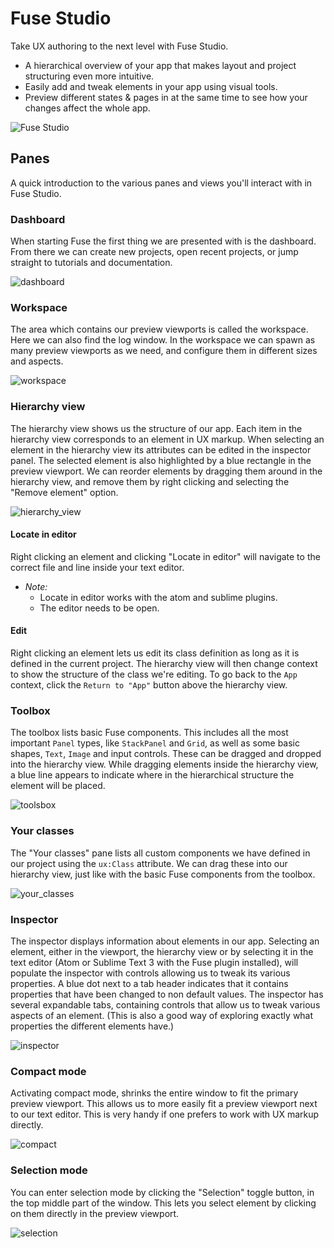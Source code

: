 # Fuse Studio

Take UX authoring to the next level with Fuse Studio.
- A hierarchical overview of your app that makes layout and project structuring even more intuitive.
- Easily add and tweak elements in your app using visual tools.
- Preview different states & pages in at the same time to see how your changes affect the whole app.

![Fuse Studio](../../media/fuse-studio/overview.png)

## Panes

A quick introduction to the various panes and views you'll interact with in Fuse Studio.

### Dashboard

When starting Fuse the first thing we are presented with is the dashboard. From there we can create new projects, open recent projects, or jump straight to tutorials and documentation. 

![dashboard](../../media/fuse-studio/new_project.png)

### Workspace

The area which contains our preview viewports is called the workspace. Here we can also find the log window. In the workspace we can spawn as many preview viewports as we need, and configure them in different sizes and aspects.

![workspace](../../media/fuse-studio/workspace_sliced.png)

### Hierarchy view

The hierarchy view shows us the structure of our app. Each item in the hierarchy view corresponds to an element in UX markup.
When selecting an element in the hierarchy view its attributes can be edited in the inspector panel. The selected element is also highlighted by a blue rectangle in the preview viewport.
We can reorder elements by dragging them around in the hierarchy view, and remove them by right clicking and selecting the "Remove element" option.

![hierarchy_view](../../media/fuse-studio/hierarchy_sliced.png)

#### Locate in editor

Right clicking an element and clicking "Locate in editor" will navigate to the correct file and line inside your text editor.
- _Note:_ 
  - Locate in editor works with the atom and sublime plugins.
  - The editor needs to be open.

#### Edit <elementtype>

Right clicking an element lets us edit its class definition as long as it is defined in the current project. The hierarchy view will then change context to show the structure of the class we're editing.
To go back to the `App` context, click the `Return to "App"` button above the hierarchy view.

### Toolbox

The toolbox lists basic Fuse components. This includes all the most important `Panel` types, like `StackPanel` and `Grid`, as well as some basic shapes, `Text`, `Image` and input controls. These can be dragged and dropped into the hierarchy view. While dragging elements inside the hierarchy view, a blue line appears to indicate where in the hierarchical structure the element will be placed.

![toolsbox](../../media/fuse-studio/toolbar_sliced.png)

### Your classes

The "Your classes" pane lists all custom components we have defined in our project using the `ux:Class` attribute. We can drag these into our hierarchy view, just like with the basic Fuse components from the toolbox.

![your_classes](../../media/fuse-studio/my_classes_clipped.png)

### Inspector

The inspector displays information about elements in our app. Selecting an element, either in the viewport, the hierarchy view or by selecting it in the text editor (Atom or Sublime Text 3 with the Fuse plugin installed), will populate the inspector with controls allowing us to tweak its various properties.
A blue dot next to a tab header indicates that it contains properties that have been changed to non default values.
The inspector has several expandable tabs, containing controls that allow us to tweak various aspects of an element. (This is also a good way of exploring exactly what properties the different elements have.)

![inspector](../../media/fuse-studio/selected_rectangle_sliced.png)

### Compact mode

Activating compact mode, shrinks the entire window to fit the primary preview viewport. This allows us to more easily fit a preview viewport next to our text editor. This is very handy if one prefers to work with UX markup directly.

![compact](../../media/fuse-studio/compact_some_content.png)

### Selection mode

You can enter selection mode by clicking the "Selection" toggle button, in the top middle part of the window. This lets you select element by clicking on them directly in the preview viewport.

![selection](../../media/fuse-studio/selection_mode.png)
